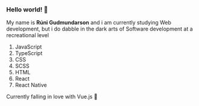 ### Hello world! 🤙 

 My name is **Rúni Gudmundarson** and i am currently studying Web development, but i do dabble in the dark arts of Software development at a recreational level

1. JavaScript 
2. TypeScript 
3. CSS
4. SCSS
5. HTML
6. React
7. React Native

Currently falling in love with Vue.js 👀

<!--
**Raygud/Raygud** is a ✨ _special_ ✨ repository because its `README.md` (this file) appears on your GitHub profile.

